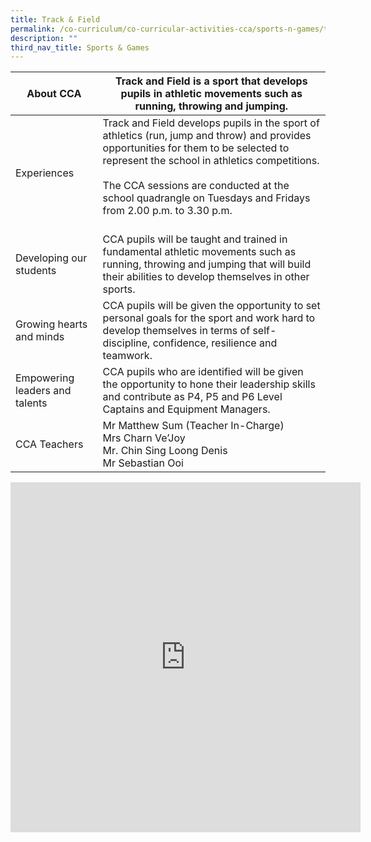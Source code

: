 ```yaml
---
title: Track & Field
permalink: /co-curriculum/co-curricular-activities-cca/sports-n-games/track-n-field/
description: ""
third_nav_title: Sports & Games
---
```

<table class="tg">
<thead>
  <tr>
    <th class="tg-dafn">About CCA</th>
    <th class="tg-u05r">Track and Field is a sport that develops pupils in athletic movements such as running, throwing and jumping.</th>
  </tr>
</thead>
<tbody>
  <tr>
    <td class="tg-dafn">Experiences</td>
    <td class="tg-u05r">Track and Field develops pupils in the sport of athletics (run, jump and throw) and provides opportunities for them to be selected to represent the school in athletics competitions.<br><br>The CCA sessions are conducted at the school quadrangle on Tuesdays and Fridays from 2.00 p.m. to 3.30 p.m.<br><br></td>
  </tr>
  <tr>
    <td class="tg-u05r">Developing our students</td>
    <td class="tg-u05r">CCA pupils will be taught and trained in fundamental athletic movements such as running, throwing and jumping that will build their abilities to develop themselves in other sports.</td>
  </tr>
  <tr>
    <td class="tg-dafn">Growing hearts and minds</td>
    <td class="tg-u05r">CCA pupils will be given the opportunity to set personal goals for the sport and work hard to develop themselves in terms of self-discipline, confidence, resilience and teamwork.<br></td>
  </tr>
  <tr>
    <td class="tg-dafn">Empowering leaders and talents</td>
    <td class="tg-u05r">CCA pupils who are identified will be given the opportunity to hone their leadership skills and contribute as P4, P5 and P6 Level Captains and Equipment Managers.<br></td>
  </tr>
  <tr>
    <td class="tg-dafn">CCA Teachers</td>
    <td class="tg-u05r">Mr Matthew Sum (Teacher In-Charge)<br>Mrs Charn Ve’Joy<br>Mr. Chin Sing Loong Denis<br>Mr Sebastian Ooi</td>
  </tr>
</tbody>
</table>

<iframe allowfullscreen="true" height="560" width="560" frameborder="0" src="https://docs.google.com/presentation/d/e/2PACX-1vQyt6zJT2razXWEaKxgzXwqgU9suMm6-jl4gjFOwFp0nO24cJsc3LxMn4fbbugYsB5Ap8bo_EDDSJOf/embed?start=true&amp;loop=true&amp;delayms=3000"></iframe>